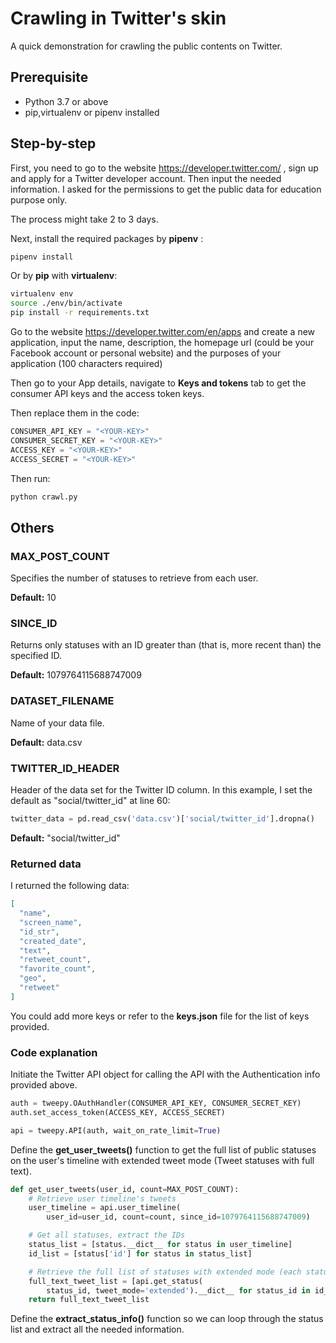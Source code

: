 # Crawling in Twitter's skin

A quick demonstration for crawling the public contents on Twitter.

## Prerequisite

- Python 3.7 or above
- pip,virtualenv or pipenv installed

## Step-by-step

First, you need to go to the website https://developer.twitter.com/ , sign up and apply for a Twitter developer account. Then input the needed information. I asked for the permissions to get the public data for education purpose only.

The process might take 2 to 3 days.

Next, install the required packages by **pipenv** :

```bash
pipenv install
```

Or by **pip** with **virtualenv**:

```bash
virtualenv env
source ./env/bin/activate
pip install -r requirements.txt
```

Go to the website https://developer.twitter.com/en/apps and create a new application, input
the name, description, the homepage url (could be your Facebook account or personal website) and the purposes of your application (100 characters required)

Then go to your App details,
navigate to
**Keys and tokens** tab to get the consumer API keys and the access token keys.

Then replace them in the code:

```python
CONSUMER_API_KEY = "<YOUR-KEY>"
CONSUMER_SECRET_KEY = "<YOUR-KEY>"
ACCESS_KEY = "<YOUR-KEY>"
ACCESS_SECRET = "<YOUR-KEY>"
```

Then run:

```bash
python crawl.py
```

## Others

### MAX_POST_COUNT

Specifies the number of statuses to retrieve from each user.

**Default:** 10

### SINCE_ID

Returns only statuses with an ID greater than (that is, more recent than) the specified ID.

**Default:** 1079764115688747009

### DATASET_FILENAME

Name of your data file.

**Default:** data.csv

### TWITTER_ID_HEADER

Header of the data set for the Twitter ID column. In this example, I set the default as "social/twitter_id" at line 60:

```python
twitter_data = pd.read_csv('data.csv')['social/twitter_id'].dropna()
```

**Default:** "social/twitter_id"

### Returned data

I returned the following data:

```json
[
  "name",
  "screen_name",
  "id_str",
  "created_date",
  "text",
  "retweet_count",
  "favorite_count",
  "geo",
  "retweet"
]
```

You could add more keys or refer to the **keys.json** file for the list of keys provided.

### Code explanation

Initiate the Twitter API object for calling the API with the Authentication info provided above.

```python
auth = tweepy.OAuthHandler(CONSUMER_API_KEY, CONSUMER_SECRET_KEY)
auth.set_access_token(ACCESS_KEY, ACCESS_SECRET)

api = tweepy.API(auth, wait_on_rate_limit=True)
```

Define the **get_user_tweets()** function to get the full list of public statuses on the user's timeline with extended tweet mode (Tweet statuses with full text).

```python
def get_user_tweets(user_id, count=MAX_POST_COUNT):
    # Retrieve user timeline's tweets
    user_timeline = api.user_timeline(
        user_id=user_id, count=count, since_id=1079764115688747009)

    # Get all statuses, extract the IDs
    status_list = [status.__dict__ for status in user_timeline]
    id_list = [status['id'] for status in status_list]

    # Retrieve the full list of statuses with extended mode (each status has full text)
    full_text_tweet_list = [api.get_status(
        status_id, tweet_mode='extended').__dict__ for status_id in id_list]
    return full_text_tweet_list
```

Define the **extract_status_info()** function so we can loop through the status list and extract all the needed information.
